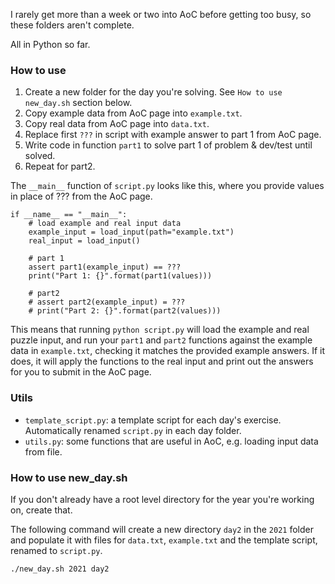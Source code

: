 I rarely get more than a week or two into AoC before getting too busy, so these folders aren't complete.

All in Python so far.

### How to use

1. Create a new folder for the day you're solving. See `How to use new_day.sh` section below.
2. Copy example data from AoC page into `example.txt`.
3. Copy real data from AoC page into `data.txt`.
3. Replace first `???` in script with example answer to part 1 from AoC page.
5. Write code in function `part1` to solve part 1 of problem & dev/test until solved.
6. Repeat for part2.

The `__main__` function of `script.py` looks like this, where you provide values in place of ??? from the AoC page.

```
if __name__ == "__main__":
    # load example and real input data
    example_input = load_input(path="example.txt")
    real_input = load_input()

    # part 1
    assert part1(example_input) == ???
    print("Part 1: {}".format(part1(values)))

    # part2
    # assert part2(example_input) = ???
    # print("Part 2: {}".format(part2(values)))
```

This means that running `python script.py` will load the example and real puzzle input, and run your `part1` and `part2` functions against the example data in `example.txt`, checking it matches the provided example answers. If it does, it will apply the functions to the real input and print out the answers for you to submit in the AoC page.

### Utils

* `template_script.py`: a template script for each day's exercise. Automatically renamed `script.py` in each day folder.
* `utils.py`: some functions that are useful in AoC, e.g. loading input data from file.

### How to use new_day.sh

If you don't already have a root level directory for the year you're working on, create that.

The following command will create a new directory `day2` in the `2021` folder and populate it with files for `data.txt`, `example.txt` and the template script, renamed to `script.py`.

```./new_day.sh 2021 day2```

